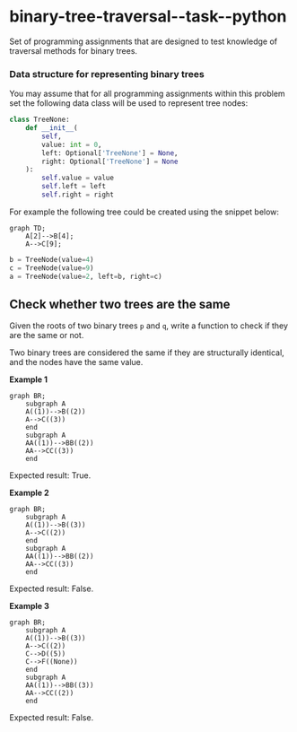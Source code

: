 # binary-tree-traversal--task--python

Set of programming assignments that are designed to test knowledge of traversal methods for binary trees.

### Data structure for representing binary trees

You may assume that for all programming assignments within this problem set the following data class
will be used to represent tree nodes:

```python
class TreeNone:
    def __init__(
        self,
        value: int = 0,
        left: Optional['TreeNone'] = None,
        right: Optional['TreeNone'] = None
    ):
        self.value = value
        self.left = left
        self.right = right
```

For example the following tree could be created using the snippet below:


```mermaid
graph TD;
    A[2]-->B[4];
    A-->C[9];
```

```python
b = TreeNode(value=4)
c = TreeNode(value=9)
a = TreeNode(value=2, left=b, right=c)
```

## Check whether two trees are the same

Given the roots of two binary trees `p` and `q`, write a function to check if they are the same or not.

Two binary trees are considered the same if they are structurally identical, and the nodes have the same value.

**Example 1**
```mermaid
graph BR;
    subgraph A
    A((1))-->B((2))
    A-->C((3))
    end
    subgraph A
    AA((1))-->BB((2))
    AA-->CC((3))
    end  
```

Expected result: True.

**Example 2**
```mermaid
graph BR;
    subgraph A
    A((1))-->B((3))
    A-->C((2))
    end
    subgraph A
    AA((1))-->BB((2))
    AA-->CC((3))
    end  
```

Expected result: False.

**Example 3**
```mermaid
graph BR;
    subgraph A
    A((1))-->B((3))
    A-->C((2))
    C-->D((5))
    C-->F((None))
    end
    subgraph A
    AA((1))-->BB((3))
    AA-->CC((2))
    end  
```

Expected result: False.
